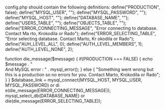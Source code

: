 config.php should contain the following definitions:
define("PRODUCTION", false);
define("MYSQL_USER", "");
define("MYSQL_PASSWORD", "");
define("MYSQL_HOST", "");
define("DATABASE_NAME", "");
define("USERS_TABLE", "");
define("OBJECTS_TABLE", "");
define("ERROR_CONNECTING_MESSAGE", "Error connecting to database. Contact Ma    rto, Krokodila or Rado");
define("ERROR_SELECTING_TABLE", "Error selecting database. Contact Marto, Kr    okodila or Rado");
 define("AUH_LEVEL_ALL", 0);
 define("AUTH_LEVEL_MEMBERS", 1);
 define("AUTH_LEVEL_NONE", 2);


function die_message($message) {
         if(PRODUCTION === FALSE) {
                 echo $message . "<br /> And MySQL error : " . mysql_error();
          } else {
                  "Something went wrong but this is a production so no errors     for you. Contact Marto, Krokodila or Rado";
         }
 }
$database_link = mysql_connect(MYSQL_HOST, MYSQL_USER, MYSQL_PASSWORD) or di    e(die_message(ERROR_CONNECTING_MESSAGE));
mysql_select_db(DATABASE_NAME) or die(die_message(ERROR_SELECTING_TABLE));
